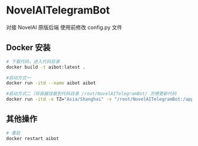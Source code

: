 # NovelAITelegramBot

对接 NovelAI 原版后端
使用前修改 config.py 文件





## Docker 安装

```bash
# 下载代码，进入代码目录
docker build -t aibot:latest .

#启动方式一
docker run -itd --name aibot aibot

#启动方式二（将容器挂载到代码目录 /root/NovelAITelegramBot/ 方便更新代码
docker run -itd -e TZ="Asia/Shanghai" -v "/root/NovelAITelegramBot:/app" --name aibot aibot
```

## 其他操作
```bash
# 重启
docker restart aibot
```
